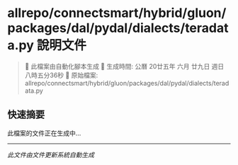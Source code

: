 # allrepo/connectsmart/hybrid/gluon/packages/dal/pydal/dialects/teradata.py 說明文件

> 🚧 此檔案由自動化腳本生成
> 📅 生成時間: 公曆 20廿五年 六月 廿九日 週日 八時五分36秒
> 📂 原始檔案: allrepo/connectsmart/hybrid/gluon/packages/dal/pydal/dialects/teradata.py

## 快速摘要
此檔案的文件正在生成中...

<!-- 實際使用時，這裡會是 Claude Code 生成的完整文件內容 -->

---
*此文件由文件更新系統自動生成*
